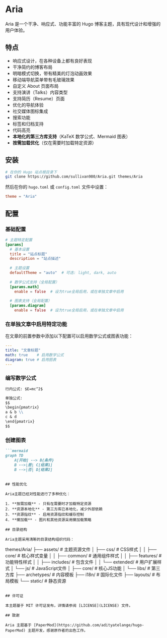 # Aria

Aria 是一个干净、响应式、功能丰富的 Hugo 博客主题，具有现代设计和增强的用户体验。

## 特点

- 响应式设计，在各种设备上都有良好表现
- 干净简约的博客布局
- 明暗模式切换，带有精美的灯泡动画效果
- 移动端导航菜单带有毛玻璃效果
- 自定义 About 页面布局
- 支持演讲（Talks）内容类型
- 支持简历（Resume）页面
- 优化的导航体验
- 社交媒体图标集成
- 搜索功能
- 标签和归档支持
- 代码高亮
- **本地化的第三方库支持**（KaTeX 数学公式、Mermaid 图表）
- **按需加载优化**（仅在需要时加载特定资源）

## 安装

```bash
# 在你的 Hugo 站点根目录下
git clone https://github.com/sullivan980/Aria.git themes/Aria
```

然后在你的 `hugo.toml` 或 `config.toml` 文件中设置：

```toml
theme = "Aria"
```

## 配置

### 基础配置

```toml
# 主题特定配置
[params]
  # 基本设置
  title = "站点标题"
  description = "站点描述"
  
  # 主题设置
  defaultTheme = "auto"  # 可选: light, dark, auto
  
  # 数学公式支持（全局配置）
  [params.math]
    enable = false  # 设为true全局启用，或在单独文章中启用
  
  # 图表支持（全局配置）
  [params.diagram]
    enable = false  # 设为true全局启用，或在单独文章中启用
```

### 在单独文章中启用特定功能

在文章的前置参数中添加以下配置可以启用数学公式或图表功能：

```yaml
---
title: "文章标题"
math: true    # 启用数学公式
diagram: true # 启用图表
---
```

### 编写数学公式

```markdown
行内公式: $E=mc^2$

单独公式:
$$
\begin{pmatrix} 
a & b \\
c & d 
\end{pmatrix}
$$
```

### 创建图表

```markdown
```mermaid
graph TD
    A[开始] --> B{条件}
    B -->|是| C[结果1]
    B -->|否| D[结果2]
```
```

## 性能优化

Aria主题已经对性能进行了多种优化：

1. **按需加载** - 只有在需要时才加载特定资源
2. **资源本地化** - 第三方库已本地化，减少外部依赖
3. **资源指纹** - 启用资源指纹和缓存控制
4. **懒加载** - 图片和其他资源采用懒加载策略

## 目录结构

Aria主题采用清晰的目录结构组织代码：

```
themes/Aria/
├── assets/           # 主题资源文件
│   ├── css/          # CSS样式
│   │   ├── core/     # 核心样式变量
│   │   ├── common/   # 通用组件样式
│   │   ├── features/ # 功能特性样式
│   │   ├── includes/ # 包含文件
│   │   └── extended/ # 用户扩展样式
│   └── js/           # JavaScript文件
│       ├── core/     # 核心JS功能
│       └── libs/     # 第三方库
├── archetypes/       # 内容模板
├── i18n/             # 国际化文件
├── layouts/          # 布局模板
└── static/           # 静态资源
```

## 许可证

本主题基于 MIT 许可证发布，详情请参阅 [LICENSE](LICENSE) 文件。

## 致谢

Aria 主题基于 [PaperMod](https://github.com/adityatelange/hugo-PaperMod) 主题开发，感谢原作者的出色工作。
